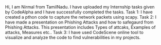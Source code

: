 Hi, I am Nirmal from TamilNadu.
I have uploaded my Internship tasks given by CodeAlpha and I have successfully completed the tasks.
Task 1:
  I have created a pthon code to capture the network packets using scapy.
Task 2:
  I have made a presentation on Phishing Attacks and how to safegaurd from Phishing Attacks. This presentation includes Types of attcaks, Examples of attacks, Measures etc..
Task 3:
  I have used CodeScene online tool to visualize and analyze the code to find vulnerabilities in my projects.
